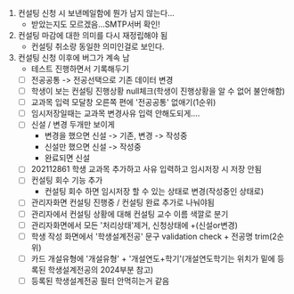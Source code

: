 1. 컨설팅 신청 시 보낸메일함에 뭔가 남지 않는다...
	- 받았는지도 모르겠음...SMTP서버 확인!
2. 컨설팅 마감에 대한 의미를 다시 재정립해야 됨
	- 컨설팅 취소랑 동일한 의미인걸로 보인다.
3. 컨설팅 신청 이후에 버그가 계속 남
	- 테스트 진행하면서 기록해두기
	- [ ] 전공공통 -> 전공선택으로 기존 데이터 변경
	- [ ] 학생이 보는 컨설팅 진행상황 null체크(학생이 진행상황을 알 수 없어 불안해함)
	- [ ] 교과목 입력 모달창 오른쪽 편에 '전공공통' 없애기(1순위)
	- [ ] 임시저장일때는 교과목 변경사유 입력 안해도되게....
	- [ ] 신설 / 변경 두개만 보이게
		- 변경을 했으면 신설 -> 기존, 변경 -> 작성중
		- 신설만 했으면 신설 -> 작성중
		- 완료되면 신설
	- [ ] 202112861 학생 교과목 추가하고 사유 입력하고 임시저장 시 저장 안됨
	- [ ] 컨설팅 회수 기능 추가
		- 컨설팅 회수 하면 임시저장 할 수 있는 상태로 변경(작성중인 상태로)
	- [ ] 관리자화면 컨설팅 진행중 / 컨설팅 완료 추가로 나눠야됨
	- [ ] 관리자에서 컨설팅 상황에 대해 컨설팅 교수 이름 색깔로 분기
	- [ ] 관리자화면에서 모든 '처리상태'제거, 신청상태에 +(신설or변경)
	- [ ] 학생 작성 화면에서 '학생설계전공' 문구 validation check + 전공명 trim(2순위)
	- [ ] 카드 개설유형에 '개설유형' + '개설연도+학기'(개설연도학기는 위치가 밑에 등록된 학생설계전공의 2024부분 참고)
	- [ ] 등록된 학생설계전공 필터 안먹히는거 같음